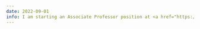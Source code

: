 ```yaml
---
date: 2022-09-01
info: I am starting an Associate Professor position at <a href="https://www.telecom-st-etienne.fr/">Telecom Saint-Etienne</a> and <a href="https://laboratoirehubertcurien.univ-st-etienne.fr/en/index.html">Hubert Curien Laboratory</a>
---
```

